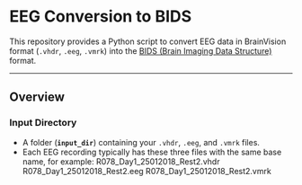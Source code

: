 # EEG Conversion to BIDS

This repository provides a Python script to convert EEG data in BrainVision format (`.vhdr`, `.eeg`, `.vmrk`) into the [BIDS (Brain Imaging Data Structure)](https://bids.neuroimaging.io/) format.

---

## Overview

### Input Directory
- A folder (**`input_dir`**) containing your `.vhdr`, `.eeg`, and `.vmrk` files.
- Each EEG recording typically has these three files with the same base name, for example:
R078_Day1_25012018_Rest2.vhdr R078_Day1_25012018_Rest2.eeg R078_Day1_25012018_Rest2.vmrk
